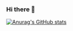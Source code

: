 ### Hi there 👋
[![Anurag's GitHub stats](https://github-readme-stats.vercel.app/api?username=Ygrick)](https://github.com/anuraghazra/github-readme-stats)

<!--
**Ygrick/Ygrick** is a ✨ _special_ ✨ repository because its `README.md` (this file) appears on your GitHub profile.

Here are some ideas to get you started:

- 🔭 I’m currently working on ...
- 🌱 I’m currently learning ...
- 👯 I’m looking to collaborate on ...
- 🤔 I’m looking for help with ...
- 💬 Ask me about ...
- 📫 How to reach me: ...
- 😄 Pronouns: ...
- ⚡ Fun fact: ...
-->
